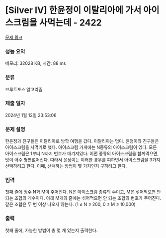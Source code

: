# [Silver IV] 한윤정이 이탈리아에 가서 아이스크림을 사먹는데 - 2422 

[문제 링크](https://www.acmicpc.net/problem/2422) 

### 성능 요약

메모리: 32028 KB, 시간: 88 ms

### 분류

브루트포스 알고리즘

### 제출 일자

2024년 1월 12일 23:53:06

### 문제 설명

<p>한윤정과 친구들은 이탈리아로 방학 여행을 갔다. 이탈리아는 덥다. 윤정이와 친구들은 아이스크림을 사먹기로 했다. 아이스크림 가게에는 N종류의 아이스크림이 있다. 모든 아이스크림은 1부터 N까지 번호가 매겨져있다. 어떤 종류의 아이스크림을 함께먹으면, 맛이 아주 형편없어진다. 따라서 윤정이는 이러한 경우를 피하면서 아이스크림을 3가지 선택하려고 한다. 이때, 선택하는 방법이 몇 가지인지 구하려고 한다.</p>

### 입력 

 <p>첫째 줄에 정수 N과 M이 주어진다. N은 아이스크림 종류의 수이고, M은 섞어먹으면 안 되는 조합의 개수이다. 아래 M개의 줄에는 섞어먹으면 안 되는 조합의 번호가 주어진다. 같은 조합은 두 번 이상 나오지 않는다. (1 ≤ N ≤ 200, 0 ≤ M ≤ 10,000)</p>

### 출력 

 <p>첫째 줄에, 가능한 방법이 총 몇 개 있는지 출력한다.</p>

